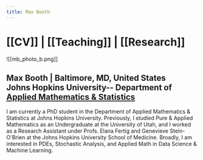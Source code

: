```yaml
---
title: Max Booth
---
```


# [[CV]] | [[Teaching]] | [[Research]]


![[mb_photo_b.png]]
## Max Booth | Baltimore, MD, United States<br> Johns Hopkins University-- Department of [Applied Mathematics & Statistics](https://engineering.jhu.edu/ams/)

I am currently a PhD student in the Department of Applied Mathematics & Statistics at Johns Hopkins University. Previously, I studied Pure & Applied Mathematics as an Undergraduate at the University of Utah, and I worked as a Research Assistant under Profs. Elana Fertig and Genevieve Stein-O'Brien at the Johns Hopkins University School of Medicine. Broadly, I am interested in PDEs, Stochastic Analysis, and Applied Math in Data Science & Machine Learning.


